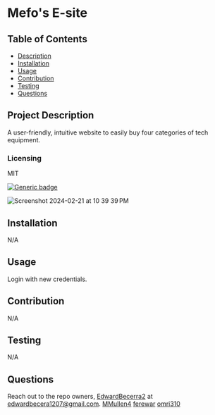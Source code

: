 
  # Mefo's E-site

  ## Table of Contents
  - [Description](#project-description)
  - [Installation](#installation)
  - [Usage](#usage)
  - [Contribution](#contribution)
  - [Testing](#testing)
  - [Questions](#questions)


  ## Project Description
  A user-friendly, intuitive website to easily buy four categories of tech equipment.
  
  ### Licensing 
  MIT
  
  [![Generic badge](https://img.shields.io/badge/License-MIT-green.svg)](https://choosealicense.com/licenses/mit/.)
  
   
  ![Screenshot 2024-02-21 at 10 39 39 PM](https://github.com/EdwardBecerra2/Mefos-E-site/assets/142930268/0be4b5c0-b9c1-404a-8c74-23439d0242d3)



  ## Installation 
  N/A

  ## Usage 
  Login with new credentials.

  ## Contribution
  N/A

  ## Testing
  N/A

  ## Questions
  Reach out to the repo owners, 
  [EdwardBecerra2](https://github.com/EdwardBecerra2) at edwardbecera1207@gmail.com.
  [MMullen4](https://github.com/MMullen4)
  [ferewar](https://github.com/ferewar)
  [omri310](https://github.com/omri310)

  
